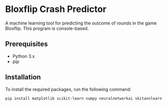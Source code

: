 # Bloxflip Crash Predictor

A machine learning tool for predicting the outcome of rounds in the game Bloxflip. This program is console-based.

## Prerequisites

- Python 3.x
- pip

## Installation

To install the required packages, run the following command:

```bash
pip install matplotlib scikit-learn numpy neuralnetworkai skitannlearn cloudscraper fake_useragent bloxflip_crash
